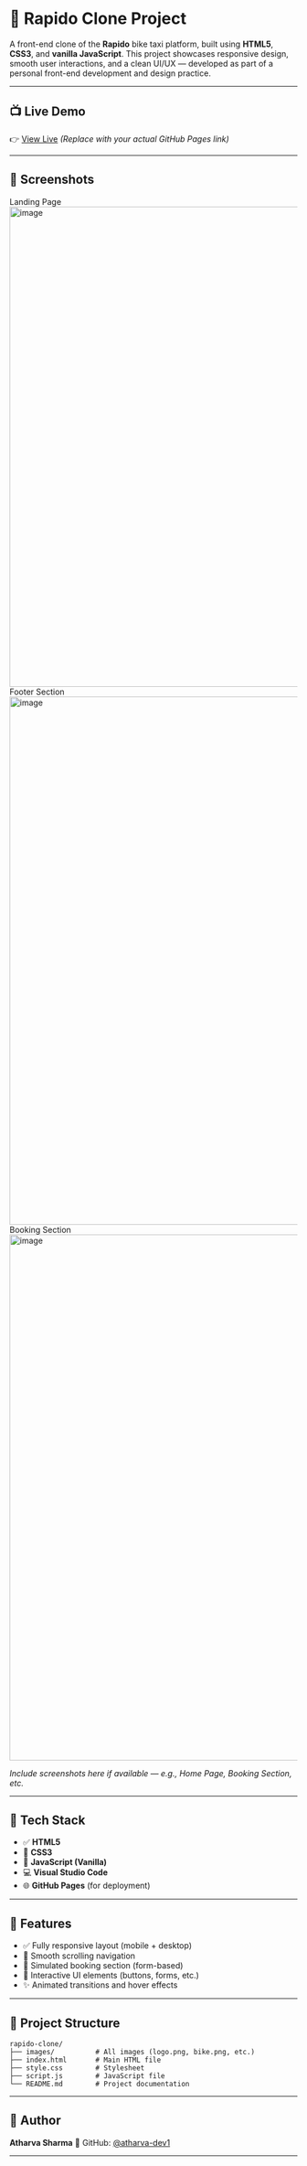 # 🛵 Rapido Clone Project

A front-end clone of the **Rapido** bike taxi platform, built using **HTML5**, **CSS3**, and **vanilla JavaScript**. This project showcases responsive design, smooth user interactions, and a clean UI/UX — developed as part of a personal front-end development and design practice.

---

## 📺 Live Demo

👉 [View Live](#) *(Replace with your actual GitHub Pages link)*

---

## 📸 Screenshots
Landing Page
<img width="1901" height="840" alt="image" src="https://github.com/user-attachments/assets/7cf7148b-328f-4ffb-a644-fc904b3cb14a" />
Footer Section
<img width="1899" height="924" alt="image" src="https://github.com/user-attachments/assets/d2255d83-8776-4d5a-8744-ce20fb4f7594" />
Booking Section
<img width="1897" height="920" alt="image" src="https://github.com/user-attachments/assets/06f0b524-634f-46b1-8e1d-3cc3822cdc6a" />


*Include screenshots here if available — e.g., Home Page, Booking Section, etc.*

---

## 🧱 Tech Stack

* ✅ **HTML5**
* 🎨 **CSS3**
* 🧠 **JavaScript (Vanilla)**
* 💻 **Visual Studio Code**
* 🌐 **GitHub Pages** (for deployment)

---

## 🎯 Features

* ✅ Fully responsive layout (mobile + desktop)
* 📜 Smooth scrolling navigation
* 🛵 Simulated booking section (form-based)
* 🧩 Interactive UI elements (buttons, forms, etc.)
* ✨ Animated transitions and hover effects

---

## 📁 Project Structure

```
rapido-clone/
├── images/          # All images (logo.png, bike.png, etc.)
├── index.html       # Main HTML file
├── style.css        # Stylesheet
├── script.js        # JavaScript file
└── README.md        # Project documentation
```

---

## 👤 Author

**Atharva Sharma**
📂 GitHub: [@atharva-dev1](https://github.com/atharva-dev1)

---
